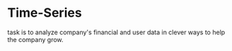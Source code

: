 # Time-Series
task is to analyze company's financial and user data in clever ways to help the company grow. 
